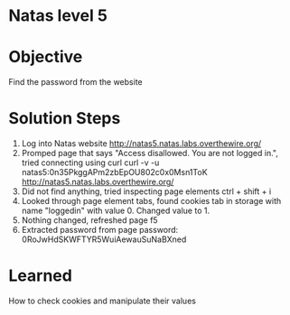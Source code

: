 # Natas level 5

# Objective
Find the password from the website

# Solution Steps
1. Log into Natas website
    http://natas5.natas.labs.overthewire.org/
2. Promped page that says "Access disallowed. You are not logged in.", tried connecting using curl
    curl -v -u natas5:0n35PkggAPm2zbEpOU802c0x0Msn1ToK http://natas5.natas.labs.overthewire.org/
3. Did not find anything, tried inspecting page elements
    ctrl + shift + i
4. Looked through page element tabs, found cookies tab in storage with name "loggedin" with value 0. Changed value to 1.
5. Nothing changed, refreshed page
    f5
6. Extracted password from page
    password: 0RoJwHdSKWFTYR5WuiAewauSuNaBXned
# Learned
How to check cookies and manipulate their values